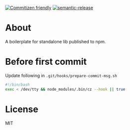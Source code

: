 [![Commitizen friendly](https://img.shields.io/badge/commitizen-friendly-brightgreen.svg)](http://commitizen.github.io/cz-cli/)
[![semantic-release](https://img.shields.io/badge/%20%20%F0%9F%93%A6%F0%9F%9A%80-semantic--release-e10079.svg)](https://github.com/semantic-release/semantic-release)

# About

A boilerplate for standalone lib published to npm.

# Before first commit

Update following in `.git/hooks/prepare-commit-msg.sh`

```sh
#!/bin/bash
exec < /dev/tty && node_modules/.bin/cz --hook || true
```

# License

MIT
